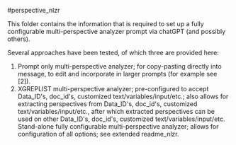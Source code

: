 #perspective_nlzr 

This folder contains the information that is required to set up a fully configurable multi-perspective analyzer prompt via chatGPT (and possibly others).

Several approaches have been tested, of which three are provided here:

1. Prompt only multi-perspective analyzer; for copy-pasting directly into message, to edit and incorporate in larger prompts (for example see [2]).  
2. XGREPLIST multi-perspective analyzer; pre-configured to accept Data_ID's, doc_id's, customized text/variables/input/etc.; also allows for extracting perspectives from Data_ID's, doc_id's, customized text/variables/input/etc., after which extracted perspectives can be used on other Data_ID's, doc_id's, customized text/variables/input/etc.
Stand-alone fully configurable multi-perspective analyzer; allows for configuration of all options; see extended readme_nlzr.
